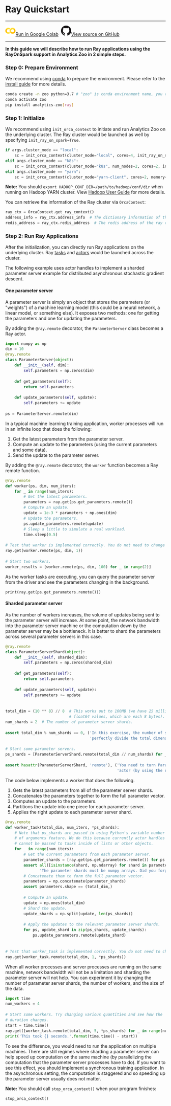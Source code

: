 # Ray Quickstart

---

![](../../../../image/colab_logo_32px.png)[Run in Google Colab](https://colab.research.google.com/github/intel-analytics/analytics-zoo/blob/master/docs/docs/colab-notebook/orca/quickstart/ray_sharded_parameter_server.ipynb) &nbsp;![](../../../../image/GitHub-Mark-32px.png)[View source on GitHub](https://github.com/intel-analytics/analytics-zoo/blob/master/docs/docs/colab-notebook/orca/quickstart/ray_sharded_parameter_server.ipynb)

---

**In this guide we will describe how to run Ray applications using the RayOnSpark support in Analytics Zoo in 2 simple steps.**

### **Step 0: Prepare Environment**

We recommend using [conda](https://docs.conda.io/projects/conda/en/latest/user-guide/install/) to prepare the environment. Please refer to the [install guide](../../UserGuide/python.md) for more details.

```bash
conda create -n zoo python=3.7 # "zoo" is conda environment name, you can use any name you like.
conda activate zoo
pip install analytics-zoo[ray]
```

### **Step 1: Initialize**

We recommend using `init_orca_context` to initiate and run Analytics Zoo on the underlying cluster. The Ray cluster would be launched as well by specifying `init_ray_on_spark=True`.

```python
if args.cluster_mode == "local":
    sc = init_orca_context(cluster_mode="local", cores=4, init_ray_on_spark=True)# run in local mode
elif args.cluster_mode == "k8s":
    sc = init_orca_context(cluster_mode="k8s", num_nodes=2, cores=2, init_ray_on_spark=True) # run on K8s cluster
elif args.cluster_mode == "yarn":
    sc = init_orca_context(cluster_mode="yarn-client", cores=2, memory="10g", num_nodes=2, init_ray_on_spark=True) # run on Hadoop YARN cluster
```

**Note:** You should `export HADOOP_CONF_DIR=/path/to/hadoop/conf/dir` when running on Hadoop YARN cluster. View [Hadoop User Guide](./../../UserGuide/hadoop.md) for more details.

You can retrieve the information of the Ray cluster via `OrcaContext`:

```python
ray_ctx = OrcaContext.get_ray_context()
address_info = ray_ctx.address_info  # The dictionary information of the ray cluster, including node_ip_address, object_store_address, webui_url, etc.
redis_address = ray_ctx.redis_address  # The redis address of the ray cluster.
```

### **Step 2: Run Ray Applications**

After the initialization, you can directly run Ray applications on the underlying cluster. Ray [tasks](https://docs.ray.io/en/master/walkthrough.html#remote-functions-tasks) and [actors](https://docs.ray.io/en/master/actors.html) would be launched across the cluster.

The following example uses actor handles to implement a sharded parameter server example for distributed asynchronous stochastic gradient descent. 

#### One parameter server

A parameter server is simply an object that stores the parameters (or "weights") of a machine learning model (this could be a neural network, a linear model, or something else). It exposes two methods: one for getting the parameters and one for updating the parameters.

By adding the `@ray.remote` decorator, the `ParameterServer` class becomes a Ray actor.

```python
import numpy as np
dim = 10
@ray.remote
class ParameterServer(object):
    def __init__(self, dim):
        self.parameters = np.zeros(dim)
    
    def get_parameters(self):
        return self.parameters
    
    def update_parameters(self, update):
        self.parameters += update

ps = ParameterServer.remote(dim)
```

In a typical machine learning training application, worker processes will run in an infinite loop that does the following:

1. Get the latest parameters from the parameter server.
2. Compute an update to the parameters (using the current parameters and some data).
3. Send the update to the parameter server.

By adding the `@ray.remote` decorator, the `worker` function becomes a Ray remote function.

```python
@ray.remote
def worker(ps, dim, num_iters):
    for _ in range(num_iters):
        # Get the latest parameters.
        parameters = ray.get(ps.get_parameters.remote())
        # Compute an update.
        update = 1e-3 * parameters + np.ones(dim)
        # Update the parameters.
        ps.update_parameters.remote(update)
        # Sleep a little to simulate a real workload.
        time.sleep(0.5)

# Test that worker is implemented correctly. You do not need to change this line.
ray.get(worker.remote(ps, dim, 1))

# Start two workers.
worker_results = [worker.remote(ps, dim, 100) for _ in range(2)]
```

As the worker tasks are executing, you can query the parameter server from the driver and see the parameters changing in the background.

```
print(ray.get(ps.get_parameters.remote()))
```

#### Sharded parameter server

As the number of workers increases, the volume of updates being sent to the parameter server will increase. At some point, the network bandwidth into the parameter server machine or the computation down by the parameter server may be a bottleneck. It is better to shard the parameters across several parameter servers in this case.

```python
@ray.remote
class ParameterServerShard(object):
    def __init__(self, sharded_dim):
        self.parameters = np.zeros(sharded_dim)
    
    def get_parameters(self):
        return self.parameters
    
    def update_parameters(self, update):
        self.parameters += update


total_dim = (10 ** 8) // 8  # This works out to 100MB (we have 25 million
                            # float64 values, which are each 8 bytes).
num_shards = 2  # The number of parameter server shards.

assert total_dim % num_shards == 0, ('In this exercise, the number of shards must '
                                     'perfectly divide the total dimension.')

# Start some parameter servers.
ps_shards = [ParameterServerShard.remote(total_dim // num_shards) for _ in range(num_shards)]

assert hasattr(ParameterServerShard, 'remote'), ('You need to turn ParameterServerShard into an '
                                                 'actor (by using the ray.remote keyword).')
```

The code below implements a worker that does the following.

1. Gets the latest parameters from all of the parameter server shards.
2. Concatenates the parameters together to form the full parameter vector.
3. Computes an update to the parameters.
4. Partitions the update into one piece for each parameter server.
5. Applies the right update to each parameter server shard.

```python
@ray.remote
def worker_task(total_dim, num_iters, *ps_shards):
    # Note that ps_shards are passed in using Python's variable number
    # of arguments feature. We do this because currently actor handles
    # cannot be passed to tasks inside of lists or other objects.
    for _ in range(num_iters):
        # Get the current parameters from each parameter server.
        parameter_shards = [ray.get(ps.get_parameters.remote()) for ps in ps_shards]
        assert all([isinstance(shard, np.ndarray) for shard in parameter_shards]), (
               'The parameter shards must be numpy arrays. Did you forget to call ray.get?')
        # Concatenate them to form the full parameter vector.
        parameters = np.concatenate(parameter_shards)
        assert parameters.shape == (total_dim,)

        # Compute an update.
        update = np.ones(total_dim)
        # Shard the update.
        update_shards = np.split(update, len(ps_shards))
        
        # Apply the updates to the relevant parameter server shards.
        for ps, update_shard in zip(ps_shards, update_shards):
            ps.update_parameters.remote(update_shard)


# Test that worker_task is implemented correctly. You do not need to change this line.
ray.get(worker_task.remote(total_dim, 1, *ps_shards))
```

When all worker processes and server processes are running on the same machine, network bandwidth will not be a limitation and sharding the parameter server will not help. You can experiment it by changing the number of parameter server shards, the number of workers, and the size of the data.

```python
import time
num_workers = 4

# Start some workers. Try changing various quantities and see how the
# duration changes.
start = time.time()
ray.get([worker_task.remote(total_dim, 5, *ps_shards) for _ in range(num_workers)])
print('This took {} seconds.'.format(time.time() - start))
```

To see the difference, you would need to run the application on multiple machines. There are still regimes where sharding a parameter server can help speed up computation on the same machine (by parallelizing the computation that the parameter server processes have to do). If you want to see this effect, you should implement a synchronous training application. In the asynchronous setting, the computation is staggered and so speeding up the parameter server usually does not matter.

**Note:** You should call `stop_orca_context()` when your program finishes:

```python
stop_orca_context()
```
